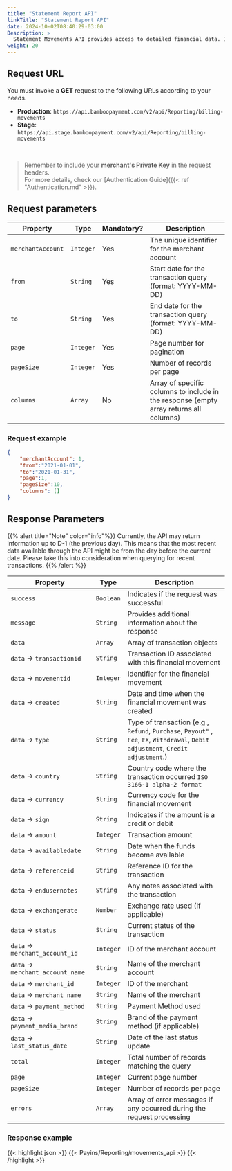 ```yaml
---
title: "Statement Report API"
linkTitle: "Statement Report API"
date: 2024-10-02T08:40:29-03:00
Description: >
  Statement Movements API provides access to detailed financial data. It enables merchants to retrieve an overview of their account's monetary activities within specified time periods. Includes all credits (incoming funds), debits (outgoing payments or fees), and costs.
weight: 20
---
```


## Request URL
You must invoke a **GET** request to the following URLs according to your needs.

* **Production**: `https://api.bamboopayment.com/v2/api/Reporting/billing-movements`
* **Stage**: `https://api.stage.bamboopayment.com/v2/api/Reporting/billing-movements`

<br />

> Remember to include your **merchant's Private Key** in the request headers. <br /> For more details, check our [Authentication Guide]({{< ref "Authentication.md" >}}).


## Request parameters
| Property | Type | Mandatory? | Description |
|----------|------|------------|-------------|
| `merchantAccount` | `Integer` | Yes | The unique identifier for the merchant account |
| `from` | `String` | Yes | Start date for the transaction query (format: YYYY-MM-DD) |
| `to` | `String` | Yes | End date for the transaction query (format: YYYY-MM-DD) |
| `page` | `Integer` | Yes | Page number for pagination |
| `pageSize` | `Integer` | Yes | Number of records per page |
| `columns` | `Array` | No | Array of specific columns to include in the response (empty array returns all columns) |

### Request example
```json
{
    "merchantAccount": 1,
    "from":"2021-01-01",
    "to":"2021-01-31",
    "page":1,
    "pageSize":10,
    "columns": []
}
```

## Response Parameters

{{% alert title="Note" color="info"%}}
Currently, the API may return information up to D-1 (the previous day). This means that the most recent data available through the API might be from the day before the current date. Please take this into consideration when querying for recent transactions.
{{% /alert %}}


| Property | Type | Description |
|----------|------|-------------|
| `success` | `Boolean` | Indicates if the request was successful |
| `message` | `String` | Provides additional information about the response |
| `data` | `Array` | Array of transaction objects |
| `data` → `transactionid` | `String` |  Transaction ID associated with this financial movement  |
| `data` → `movementid` | `Integer` | Identifier for the financial movement |
| `data` → `created` | `String` | Date and time when the financial movement was created |
| `data` → `type` | `String` | Type of transaction (e.g., `Refund`, `Purchase`, `Payout"` , `Fee`, `FX`, `Withdrawal`, `Debit adjustment`, `Credit adjustment`.) |
| `data` → `country` | `String` | Country code where the transaction occurred `ISO 3166-1 alpha-2 format` |
| `data` → `currency` | `String` | Currency code for the financial movement |
| `data` → `sign` | `String` | Indicates if the amount is a credit or debit |
| `data` → `amount` | `Integer` | Transaction amount |
| `data` → `availabledate` | `String` | Date when the funds become available |
| `data` → `referenceid` | `String` | Reference ID for the transaction |
| `data` → `endusernotes` | `String` | Any notes associated with the transaction |
| `data` → `exchangerate` | `Number` | Exchange rate used (if applicable) |
| `data` → `status` | `String` | Current status of the transaction |
| `data` → `merchant_account_id` | `Integer` | ID of the merchant account |
| `data` → `merchant_account_name` | `String` | Name of the merchant account |
| `data` → `merchant_id` | `Integer` | ID of the merchant |
| `data` → `merchant_name` | `String` | Name of the merchant |
| `data` → `payment_method` | `String` | Payment Method used |
| `data` → `payment_media_brand` | `String` | Brand of the payment method (if applicable) |
| `data` → `last_status_date` | `String` | Date of the last status update |
| `total` | `Integer` | Total number of records matching the query |
| `page` | `Integer` | Current page number |
| `pageSize` | `Integer` | Number of records per page |
| `errors` | `Array` | Array of error messages if any occurred during the request processing |


### Response example
{{< highlight json >}}
{{< Payins/Reporting/movements_api >}}
{{< /highlight >}} 